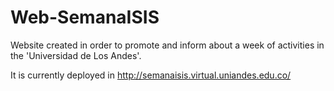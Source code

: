 # Web-SemanaISIS

Website created in order to promote and inform about a week of activities in the 'Universidad de Los Andes'. 

It is currently deployed in http://semanaisis.virtual.uniandes.edu.co/
